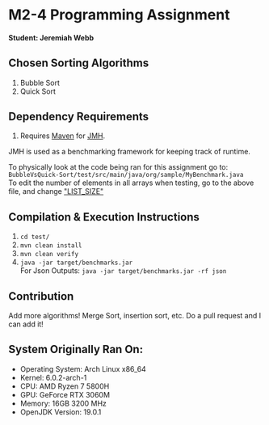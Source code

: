 # M2-4 Programming Assignment
#### Student: Jeremiah Webb

## Chosen Sorting Algorithms
1. Bubble Sort
2. Quick Sort

## Dependency Requirements
1. Requires [Maven](https://github.com/apache/maven) for [JMH](https://github.com/openjdk/jmh).

JMH is used as a benchmarking framework for keeping track of runtime.<br>

To physically look at the code being ran for this assignment go to:
`BubbleVsQuick-Sort/test/src/main/java/org/sample/MyBenchmark.java`<br>
To edit the number of elements in all arrays when testing, go to the above file, and change ["LIST_SIZE"](https://github.com/illusion173/BubbleVsQuick-Sort/blob/2097f0f7ae72df1ec10d3b79619754b736375270/test/src/main/java/org/sample/MyBenchmark.java#L117)


## Compilation & Execution Instructions
1. `cd test/`
2. `mvn clean install`
3. `mvn clean verify`
4. `java -jar target/benchmarks.jar`<br>
For Json Outputs:
`java -jar target/benchmarks.jar -rf json`


## Contribution
Add more algorithms! Merge Sort, insertion sort, etc.
Do a pull request and I can add it!

## System Originally Ran On:
- Operating System: Arch Linux x86_64
- Kernel: 6.0.2-arch-1
- CPU: AMD Ryzen 7 5800H
- GPU: GeForce RTX 3060M
- Memory: 16GB 3200 MHz
- OpenJDK Version: 19.0.1



